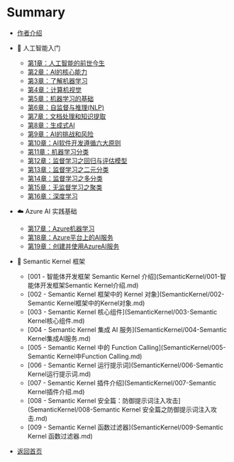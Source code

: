 # Summary

- [作者介绍](README.md)

- 🧠 人工智能入门

  - [第1章：人工智能的前世今生](AI基础/第1章-人工智能的前世今生.md)
  - [第2章：AI的核心能力](AI基础/第2章-AI的核心能力.md)
  - [第3章：了解机器学习](AI基础/第3章-了解机器学习.md)
  - [第4章：计算机视觉](AI基础/第4章-计算机视觉.md)
  - [第5章：机器学习的基础](AI基础/第5章-机器学习的基础.md)
  - [第6章：自监督与推理(NLP)](AI基础/第6章-自监督与推理(NLP).md)
  - [第7章：文档处理和知识提取](AI基础/第7章-文档处理和知识提取.md)
  - [第8章：生成式AI](AI基础/第8章-生成式AI.md)
  - [第9章：AI的挑战和风险](AI基础/第9章-AI的挑战和风险.md)
  - [第10章：AI软件开发遵循六大原则](AI基础/第10章-AI软件开发遵循六大原则.md)
  - [第11章：机器学习分类](AI基础/第11章-机器学习分类.md)
  - [第12章：监督学习之回归与评估模型](AI基础/第12章-监督学习之回归与评估模型.md)
  - [第13章：监督学习之二元分类](AI基础/第13章-监督学习之二元分类.md)
  - [第14章：监督学习之多分类](AI基础/第14章-监督学习之多分类.md)
  - [第15章：无监督学习之聚类](AI基础/第15章-无监督学习之聚类.md)
  - [第16章：深度学习](AI基础/第16章-深度学习.md)

- ☁️ Azure AI 实践基础

  - [第17章：Azure机器学习](AI基础/第17章-Azure机器学习.md)
  - [第18章：Azure平台上的AI服务](AI基础/第18章-Azure平台上的AI服务.md)
  - [第19章：创建并使用AzureAI服务](AI基础/第19章-创建并使用AzureAI服务.md)

- 🧩 Semantic Kernel 框架

  - [001 - 智能体开发框架 Semantic Kernel 介绍](SemanticKernel/001-智能体开发框架Semantic Kernel介绍.md)
  - [002 - Semantic Kernel 框架中的 Kernel 对象](SemanticKernel/002-Semantic Kernel框架中的Kernel对象.md)
  - [003 - Semantic Kernel 核心组件](SemanticKernel/003-Semantic Kernel核心组件.md)
  - [004 - Semantic Kernel 集成 AI 服务](SemanticKernel/004-Semantic Kernel集成AI服务.md)
  - [005 - Semantic Kernel 中的 Function Calling](SemanticKernel/005-Semantic Kernel中Function Calling.md)
  - [006 - Semantic Kernel 运行提示词](SemanticKernel/006-Semantic Kernel运行提示词.md)
  - [007 - Semantic Kernel 插件介绍](SemanticKernel/007-Semantic Kernel插件介绍.md)
  - [008 - Semantic Kernel 安全篇：防御提示词注入攻击](SemanticKernel/008-Semantic Kernel 安全篇之防御提示词注入攻击.md)
  - [009 - Semantic Kernel 函数过滤器](SemanticKernel/009-Semantic Kernel 函数过滤器.md)

- [返回首页](../README.md)
